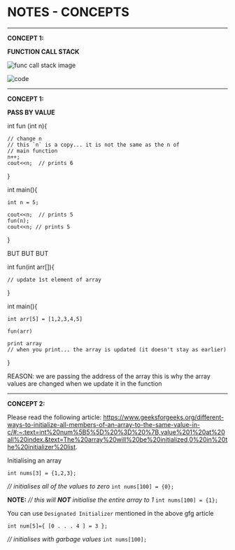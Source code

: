 # NOTES - CONCEPTS

---

**CONCEPT 1:**

**FUNCTION CALL STACK**

![func call stack image](https://s3.us-west-2.amazonaws.com/secure.notion-static.com/57734faf-c92f-430b-9754-23458265f07e/Screenshot_from_2022-09-04_15-06-32.png?X-Amz-Algorithm=AWS4-HMAC-SHA256&X-Amz-Content-Sha256=UNSIGNED-PAYLOAD&X-Amz-Credential=AKIAT73L2G45EIPT3X45%2F20220904%2Fus-west-2%2Fs3%2Faws4_request&X-Amz-Date=20220904T093757Z&X-Amz-Expires=86400&X-Amz-Signature=6c8a87b0a14c03ef26613e9bd6394564599ff2aa4f7f85add46c851adc842994&X-Amz-SignedHeaders=host&response-content-disposition=filename%20%3D%22Screenshot%2520from%25202022-09-04%252015-06-32.png%22&x-id=GetObject)

![code](https://s3.us-west-2.amazonaws.com/secure.notion-static.com/134b6526-13ac-480e-a3ed-822866e96872/Screenshot_from_2022-09-04_15-07-44.png?X-Amz-Algorithm=AWS4-HMAC-SHA256&X-Amz-Content-Sha256=UNSIGNED-PAYLOAD&X-Amz-Credential=AKIAT73L2G45EIPT3X45%2F20220904%2Fus-west-2%2Fs3%2Faws4_request&X-Amz-Date=20220904T094018Z&X-Amz-Expires=86400&X-Amz-Signature=76ac3cfded159cdffda48b91b5298d76c77cd9a255170455b9e8e473bfed254c&X-Amz-SignedHeaders=host&response-content-disposition=filename%20%3D%22Screenshot%2520from%25202022-09-04%252015-07-44.png%22&x-id=GetObject)

---

**CONCEPT 1:**

**PASS BY VALUE**

int fun (int n){

    // change n
    // this `n` is a copy... it is not the same as the n of
    // main function
    n++;
    cout<<n;  // prints 6

}

int main(){

    int n = 5;

    cout<<n;  // prints 5
    fun(n);
    cout<<n; // prints 5

}

BUT BUT BUT

int fun(int arr[]){

    // update 1st element of array

}

int main(){

    int arr[5] = [1,2,3,4,5]

    fun(arr)

    print array
    // when you print... the array is updated (it doesn't stay as earlier)

}

REASON:
we are passing the address of the array
this is why the array values are changed when we update it in the function

---

**CONCEPT 2:**

Please read the following article:
https://www.geeksforgeeks.org/different-ways-to-initialize-all-members-of-an-array-to-the-same-value-in-c/#:~:text=int%20num%5B5%5D%20%3D%20%7B,value%201%20at%20all%20index.&text=The%20array%20will%20be%20initialized,0%20in%20the%20initializer%20list.

Initialising an array

`int nums[3] = {1,2,3};`

_// initialises all of the values to zero_
`int nums[100] = {0}; `

**NOTE:**
_// this will **NOT** initialise the entire array to 1_
`int nums[100] = {1}; `

You can use `Designated Initializer` mentioned in the above gfg article

`int num[5]={ [0 . . . 4 ] = 3 }; `

_// initialises with garbage values_
`int nums[100];`
